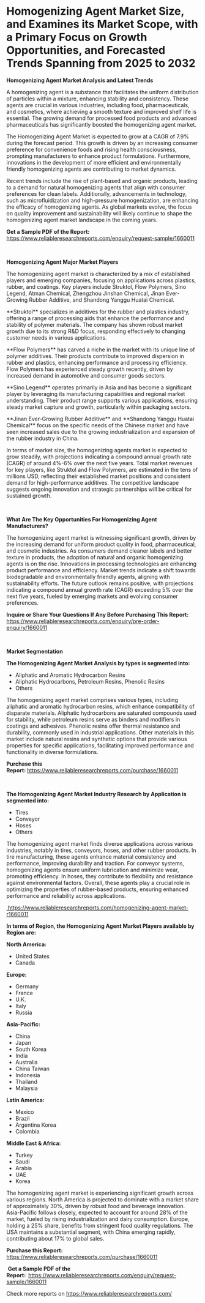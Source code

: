 <p><h1>Homogenizing Agent Market Size, and Examines its Market Scope, with a Primary Focus on Growth Opportunities, and Forecasted Trends Spanning from 2025 to 2032</h1></p><p><strong>Homogenizing Agent Market Analysis and Latest Trends</strong></p>
<p><p>A homogenizing agent is a substance that facilitates the uniform distribution of particles within a mixture, enhancing stability and consistency. These agents are crucial in various industries, including food, pharmaceuticals, and cosmetics, where achieving a smooth texture and improved shelf life is essential. The growing demand for processed food products and advanced pharmaceuticals has significantly boosted the homogenizing agent market.</p><p>The Homogenizing Agent Market is expected to grow at a CAGR of 7.9% during the forecast period. This growth is driven by an increasing consumer preference for convenience foods and rising health consciousness, prompting manufacturers to enhance product formulations. Furthermore, innovations in the development of more efficient and environmentally friendly homogenizing agents are contributing to market dynamics.</p><p>Recent trends include the rise of plant-based and organic products, leading to a demand for natural homogenizing agents that align with consumer preferences for clean labels. Additionally, advancements in technology, such as microfluidization and high-pressure homogenization, are enhancing the efficacy of homogenizing agents. As global markets evolve, the focus on quality improvement and sustainability will likely continue to shape the homogenizing agent market landscape in the coming years.</p></p>
<p><strong>Get a Sample PDF of the Report:&nbsp;</strong> <a href="https://www.reliableresearchreports.com/enquiry/request-sample/1660011?utm_campaign=2298&utm_medium=2&utm_source=Github&utm_content=ia&utm_term=01042025&utm_id=homogenizing-agent">https://www.reliableresearchreports.com/enquiry/request-sample/1660011</a></p>
<p>&nbsp;</p>
<p><strong>Homogenizing Agent Major Market Players</strong></p>
<p><p>The homogenizing agent market is characterized by a mix of established players and emerging companies, focusing on applications across plastics, rubber, and coatings. Key players include Struktol, Flow Polymers, Sino Legend, Atman Chemical, Zhengzhou Jinshan Chemical, Jinan Ever-Growing Rubber Additive, and Shandong Yanggu Huatai Chemical.</p><p>**Struktol** specializes in additives for the rubber and plastics industry, offering a range of processing aids that enhance the performance and stability of polymer materials. The company has shown robust market growth due to its strong R&D focus, responding effectively to changing customer needs in various applications.</p><p>**Flow Polymers** has carved a niche in the market with its unique line of polymer additives. Their products contribute to improved dispersion in rubber and plastics, enhancing performance and processing efficiency. Flow Polymers has experienced steady growth recently, driven by increased demand in automotive and consumer goods sectors.</p><p>**Sino Legend** operates primarily in Asia and has become a significant player by leveraging its manufacturing capabilities and regional market understanding. Their product range supports various applications, ensuring steady market capture and growth, particularly within packaging sectors.</p><p>**Jinan Ever-Growing Rubber Additive** and **Shandong Yanggu Huatai Chemical** focus on the specific needs of the Chinese market and have seen increased sales due to the growing industrialization and expansion of the rubber industry in China.</p><p>In terms of market size, the homogenizing agents market is expected to grow steadily, with projections indicating a compound annual growth rate (CAGR) of around 4%-6% over the next five years. Total market revenues for key players, like Struktol and Flow Polymers, are estimated in the tens of millions USD, reflecting their established market positions and consistent demand for high-performance additives. The competitive landscape suggests ongoing innovation and strategic partnerships will be critical for sustained growth.</p></p>
<p>&nbsp;</p>
<p><strong>What Are The Key Opportunities For Homogenizing Agent Manufacturers?</strong></p>
<p><p>The homogenizing agent market is witnessing significant growth, driven by the increasing demand for uniform product quality in food, pharmaceutical, and cosmetic industries. As consumers demand cleaner labels and better texture in products, the adoption of natural and organic homogenizing agents is on the rise. Innovations in processing technologies are enhancing product performance and efficiency. Market trends indicate a shift towards biodegradable and environmentally friendly agents, aligning with sustainability efforts. The future outlook remains positive, with projections indicating a compound annual growth rate (CAGR) exceeding 5% over the next five years, fueled by emerging markets and evolving consumer preferences.</p></p>
<p><strong>Inquire or Share Your Questions If Any Before Purchasing This Report:</strong> <a href="https://www.reliableresearchreports.com/enquiry/pre-order-enquiry/1660011?utm_campaign=2298&utm_medium=2&utm_source=Github&utm_content=ia&utm_term=01042025&utm_id=homogenizing-agent">https://www.reliableresearchreports.com/enquiry/pre-order-enquiry/1660011</a></p>
<p>&nbsp;</p>
<p><strong>Market Segmentation</strong></p>
<p><strong>The Homogenizing Agent Market Analysis by types is segmented into:</strong></p>
<p><ul><li>Aliphatic and Aromatic Hydrocarbon Resins</li><li>Aliphatic Hydrocarbons, Petroleum Resins, Phenolic Resins</li><li>Others</li></ul></p>
<p><p>The homogenizing agent market comprises various types, including aliphatic and aromatic hydrocarbon resins, which enhance compatibility of disparate materials. Aliphatic hydrocarbons are saturated compounds used for stability, while petroleum resins serve as binders and modifiers in coatings and adhesives. Phenolic resins offer thermal resistance and durability, commonly used in industrial applications. Other materials in this market include natural resins and synthetic options that provide various properties for specific applications, facilitating improved performance and functionality in diverse formulations.</p></p>
<p><strong>Purchase this Report:&nbsp;</strong><a href="https://www.reliableresearchreports.com/purchase/1660011?utm_campaign=2298&utm_medium=2&utm_source=Github&utm_content=ia&utm_term=01042025&utm_id=homogenizing-agent">https://www.reliableresearchreports.com/purchase/1660011</a></p>
<p>&nbsp;</p>
<p><strong>The Homogenizing Agent Market Industry Research by Application is segmented into:</strong></p>
<p><ul><li>Tires</li><li>Conveyor</li><li>Hoses</li><li>Others</li></ul></p>
<p><p>The homogenizing agent market finds diverse applications across various industries, notably in tires, conveyors, hoses, and other rubber products. In tire manufacturing, these agents enhance material consistency and performance, improving durability and traction. For conveyor systems, homogenizing agents ensure uniform lubrication and minimize wear, promoting efficiency. In hoses, they contribute to flexibility and resistance against environmental factors. Overall, these agents play a crucial role in optimizing the properties of rubber-based products, ensuring enhanced performance and reliability across applications.</p></p>
<p><a href="https://www.reliableresearchreports.com/homogenizing-agent-market-r1660011?utm_campaign=2298&utm_medium=2&utm_source=Github&utm_content=ia&utm_term=01042025&utm_id=homogenizing-agent">&nbsp;https://www.reliableresearchreports.com/homogenizing-agent-market-r1660011</a></p>
<p><strong>In terms of Region, the Homogenizing Agent Market Players available by Region are:</strong></p>
<p>
    <p> <strong> North America: </strong>
        <ul>
            <li>United States</li>
            <li>Canada</li>
        </ul>
        </p> 
    <p> <strong> Europe: </strong>
        <ul>
            <li>Germany</li>
            <li>France</li>
            <li>U.K.</li>
            <li>Italy</li>
            <li>Russia</li>
        </ul>
        </p> 
    <p> <strong> Asia-Pacific: </strong>
        <ul>
            <li>China</li>
            <li>Japan</li>
            <li>South Korea</li>
            <li>India</li>
            <li>Australia</li>
            <li>China Taiwan</li>
            <li>Indonesia</li>
            <li>Thailand</li>
            <li>Malaysia</li>
        </ul>
        </p> 
    <p> <strong> Latin America: </strong>
        <ul>
            <li>Mexico</li>
            <li>Brazil</li>
            <li>Argentina Korea</li>
            <li>Colombia</li>
        </ul>
        </p> 
    <p> <strong> Middle East & Africa: </strong>
        <ul>
            <li>Turkey</li>
            <li>Saudi</li>
            <li>Arabia</li>
            <li>UAE</li>
            <li>Korea</li>
        </ul>
    </p>
    </p>
<p><p>The homogenizing agent market is experiencing significant growth across various regions. North America is projected to dominate with a market share of approximately 30%, driven by robust food and beverage innovation. Asia-Pacific follows closely, expected to account for around 28% of the market, fueled by rising industrialization and dairy consumption. Europe, holding a 25% share, benefits from stringent food quality regulations. The USA maintains a substantial segment, with China emerging rapidly, contributing about 17% to global sales.</p></p>
<p><strong>Purchase this Report: </strong><a href="https://www.reliableresearchreports.com/purchase/1660011?utm_campaign=2298&utm_medium=2&utm_source=Github&utm_content=ia&utm_term=01042025&utm_id=homogenizing-agent">https://www.reliableresearchreports.com/purchase/1660011</a></p>
<p>&nbsp;<strong>Get a Sample PDF of the Report:&nbsp;&nbsp;</strong><a href="https://www.reliableresearchreports.com/enquiry/request-sample/1660011?utm_campaign=2298&utm_medium=2&utm_source=Github&utm_content=ia&utm_term=01042025&utm_id=homogenizing-agent">https://www.reliableresearchreports.com/enquiry/request-sample/1660011</a></p>
<p><strong></strong></p>
<p>Check more reports on <a href="https://www.reliableresearchreports.com/?utm_campaign=2298&utm_medium=2&utm_source=Github&utm_content=ia&utm_term=01042025&utm_id=homogenizing-agent">https://www.reliableresearchreports.com/</a></p>